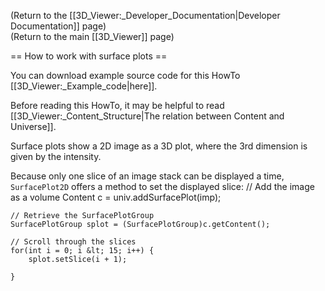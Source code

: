 (Return to the [[3D_Viewer:_Developer_Documentation|Developer Documentation]] page)<br>
(Return to the main [[3D_Viewer]] page)



== How to work with surface plots ==

You can download example source code for this HowTo [[3D_Viewer:_Example_code|here]].


Before reading this HowTo, it may be helpful to read [[3D_Viewer:_Content_Structure|The relation between Content and Universe]].


Surface plots show a 2D image as a 3D plot, where the 3rd dimension is given by the intensity.

Because only one slice of an image stack can be displayed a time, <code>SurfacePlot2D</code> offers a method to set the displayed slice:
<source lang="java" first-line="36">
	// Add the image as a volume
	Content c = univ.addSurfacePlot(imp);


	// Retrieve the SurfacePlotGroup
	SurfacePlotGroup splot = (SurfacePlotGroup)c.getContent();

	// Scroll through the slices
	for(int i = 0; i &lt; 15; i++) {
		splot.setSlice(i + 1);

	}
</source>
